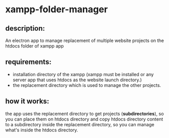 # xampp-folder-manager
## description:
An electron app to manage replacement of multiple website projects on the htdocs folder of xampp app

## requirements:
   - installation directory of the xampp (xampp must be installed or any server app that uses htdocs as the website launch directory.)
   - the replacement directory which is used to manage the other projects.

## how it works:
the app uses the replacement directory to get projects (**subdirectories**), so you can place them on htdocs directory and copy htdocs
directory content to a subdirectory inside the replacement directory, so you can manage what's inside the htdocs directory.

